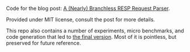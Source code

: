 Code for the blog post: [A (Nearly) Branchless RESP Request Parser](https://kevinmontrose.com/2025/09/15/a-nearly-branchless-resp-request-parser/).

Provided under MIT license, consult the post for more details.

This repo also contains a number of experiments, micro benchmarks, and code generation that led to [the final version](https://github.com/kevin-montrose/OptimizationExercise.SIMDRespParsing/blob/main/OptimizationExercise.SIMDRespParsing/RespParserFinal.cs).
Most of it is pointless, but preserved for future reference.
